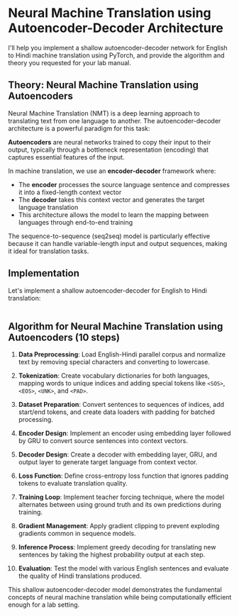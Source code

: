 # Neural Machine Translation using Autoencoder-Decoder Architecture

I'll help you implement a shallow autoencoder-decoder network for English to Hindi machine translation using PyTorch, and provide the algorithm and theory you requested for your lab manual.

## Theory: Neural Machine Translation using Autoencoders

Neural Machine Translation (NMT) is a deep learning approach to translating text from one language to another. The autoencoder-decoder architecture is a powerful paradigm for this task:

**Autoencoders** are neural networks trained to copy their input to their output, typically through a bottleneck representation (encoding) that captures essential features of the input. 

In machine translation, we use an **encoder-decoder** framework where:
- The **encoder** processes the source language sentence and compresses it into a fixed-length context vector
- The **decoder** takes this context vector and generates the target language translation
- This architecture allows the model to learn the mapping between languages through end-to-end training

The sequence-to-sequence (seq2seq) model is particularly effective because it can handle variable-length input and output sequences, making it ideal for translation tasks.

## Implementation

Let's implement a shallow autoencoder-decoder for English to Hindi translation:

```python name=nmt_autoencoder.py

```

## Algorithm for Neural Machine Translation using Autoencoders (10 steps)

1. **Data Preprocessing**: Load English-Hindi parallel corpus and normalize text by removing special characters and converting to lowercase.

2. **Tokenization**: Create vocabulary dictionaries for both languages, mapping words to unique indices and adding special tokens like `<SOS>`, `<EOS>`, `<UNK>`, and `<PAD>`.

3. **Dataset Preparation**: Convert sentences to sequences of indices, add start/end tokens, and create data loaders with padding for batched processing.

4. **Encoder Design**: Implement an encoder using embedding layer followed by GRU to convert source sentences into context vectors.

5. **Decoder Design**: Create a decoder with embedding layer, GRU, and output layer to generate target language from context vector.

6. **Loss Function**: Define cross-entropy loss function that ignores padding tokens to evaluate translation quality.

7. **Training Loop**: Implement teacher forcing technique, where the model alternates between using ground truth and its own predictions during training.

8. **Gradient Management**: Apply gradient clipping to prevent exploding gradients common in sequence models.

9. **Inference Process**: Implement greedy decoding for translating new sentences by taking the highest probability output at each step.

10. **Evaluation**: Test the model with various English sentences and evaluate the quality of Hindi translations produced.

This shallow autoencoder-decoder model demonstrates the fundamental concepts of neural machine translation while being computationally efficient enough for a lab setting.